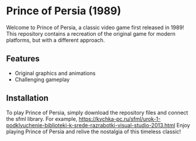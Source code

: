 # Prince of Persia (1989) 

Welcome to Prince of Persia, a classic video game first released in 1989! This repository contains a recreation of the original game for modern platforms, but with a different approach.

## Features

- Original graphics and animations 
- Challenging gameplay 


## Installation

To play Prince of Persia, simply download the repository files and connect the sfml library.
For example,
https://kychka-pc.ru/sfml/urok-1-podklyuchenie-biblioteki-k-srede-razrabotki-visual-studio-2013.html
Enjoy playing Prince of Persia and relive the nostalgia of this timeless classic!

